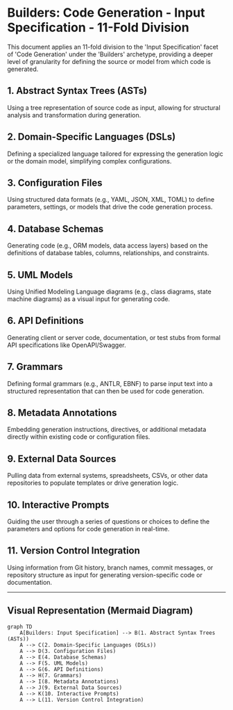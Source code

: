 # Builders: Code Generation - Input Specification - 11-Fold Division

This document applies an 11-fold division to the 'Input Specification' facet of 'Code Generation' under the 'Builders' archetype, providing a deeper level of granularity for defining the source or model from which code is generated.

## 1. Abstract Syntax Trees (ASTs)

Using a tree representation of source code as input, allowing for structural analysis and transformation during generation.

## 2. Domain-Specific Languages (DSLs)

Defining a specialized language tailored for expressing the generation logic or the domain model, simplifying complex configurations.

## 3. Configuration Files

Using structured data formats (e.g., YAML, JSON, XML, TOML) to define parameters, settings, or models that drive the code generation process.

## 4. Database Schemas

Generating code (e.g., ORM models, data access layers) based on the definitions of database tables, columns, relationships, and constraints.

## 5. UML Models

Using Unified Modeling Language diagrams (e.g., class diagrams, state machine diagrams) as a visual input for generating code.

## 6. API Definitions

Generating client or server code, documentation, or test stubs from formal API specifications like OpenAPI/Swagger.

## 7. Grammars

Defining formal grammars (e.g., ANTLR, EBNF) to parse input text into a structured representation that can then be used for code generation.

## 8. Metadata Annotations

Embedding generation instructions, directives, or additional metadata directly within existing code or configuration files.

## 9. External Data Sources

Pulling data from external systems, spreadsheets, CSVs, or other data repositories to populate templates or drive generation logic.

## 10. Interactive Prompts

Guiding the user through a series of questions or choices to define the parameters and options for code generation in real-time.

## 11. Version Control Integration

Using information from Git history, branch names, commit messages, or repository structure as input for generating version-specific code or documentation.

---

## Visual Representation (Mermaid Diagram)

```mermaid
graph TD
    A[Builders: Input Specification] --> B(1. Abstract Syntax Trees (ASTs))
    A --> C(2. Domain-Specific Languages (DSLs))
    A --> D(3. Configuration Files)
    A --> E(4. Database Schemas)
    A --> F(5. UML Models)
    A --> G(6. API Definitions)
    A --> H(7. Grammars)
    A --> I(8. Metadata Annotations)
    A --> J(9. External Data Sources)
    A --> K(10. Interactive Prompts)
    A --> L(11. Version Control Integration)
```
